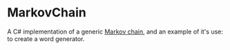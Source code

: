 # MarkovChain
A C# implementation of a generic [Markov chain](https://en.wikipedia.org/wiki/Markov_chain), and an example of it's use: to create a word generator.
